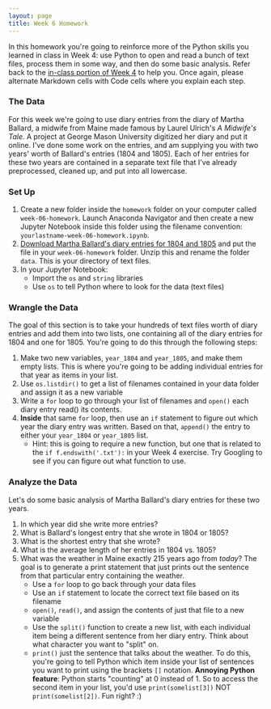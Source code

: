 ```yaml
---
layout: page
title: Week 6 Homework
---
```


In this homework you're going to reinforce more of the Python skills you learned in class in Week 4: use Python to open and read a bunch of text files, process them in some way, and then do some basic analysis. Refer back to the [in-class portion of Week 4]({{site.baseurl}}/week-04/week-04-data-wrangling.ipynb) to help you. Once again, please alternate Markdown cells with Code cells where you explain each step. 

### The Data

For this week we're going to use diary entries from the diary of Martha Ballard, a midwife from Maine made famous by Laurel Ulrich's *A Midwife's Tale*. A project at George Mason University digitized her diary and put it online. I've done some work on the entries, and am supplying you with two years' worth of Ballard's entries (1804 and 1805). Each of her entries for these two years are contained in a separate text file that I've already preprocessed, cleaned up, and put into all lowercase.

### Set Up
1. Create a new folder inside the `homework` folder on your computer called `week-06-homework`. Launch Anaconda Navigator and then create a new Jupyter Notebook inside this folder using the filename convention: `yourlastname-week-06-homework.ipynb`. 
2. [Download Martha Ballard's diary entries for 1804 and 1805]({{site.baseurl}}/homework/week-06-homework-data.zip) and put the file in your `week-06-homework` folder. Unzip this and rename the folder `data`. This is your directory of text files.
3. In your Jupyter Notebook: 
    - Import the `os` and `string` libraries
    - Use `os` to tell Python where to look for the data (text files)

### Wrangle the Data

The goal of this section is to take your hundreds of text files worth of diary entries and add them into two lists, one containing all of the diary entries for 1804 and one for 1805. You're going to do this through the following steps:

1. Make two new variables, `year_1804` and `year_1805`, and make them empty lists. This is where you're going to be adding individual entries for that year as items in your list.
2. Use `os.listdir()` to get a list of filenames contained in your data folder and assign it as a new variable
3. Write a `for` loop to go through your list of filenames and `open()` each diary entry read() its contents.
4. **Inside** that same `for` loop, then use an `if` statement to figure out which year the diary entry was written. Based on that, `append()` the entry to either your `year_1804` or `year_1805` list. 
    - Hint: this is going to require a new function, but one that is related to the `if f.endswith('.txt'):` in your Week 4 exercise. Try Googling to see if you can figure out what function to use.

### Analyze the Data

Let's do some basic analysis of Martha Ballard's diary entries for these two years. 

1. In which year did she write more entries?
2. What is Ballard's longest entry that she wrote in 1804 or 1805?
3. What is the shortest entry that she wrote?
4. What is the average length of her entries in 1804 vs. 1805?
5. What was the weather in Maine exactly 215 years ago from *today*? The goal is to generate a print statement that just prints out the sentence from that particular entry containing the weather.
    - Use a `for` loop to go back through your data files
    - Use an `if` statement to locate the correct text file based on its filename
    - `open()`, `read()`, and assign the contents of just that file to a new variable 
    - Use the `split()` function to create a new list, with each individual item being a different sentence from her diary entry. Think about what character you want to "split" on.
    - `print()` just the sentence that talks about the weather. To do this, you're going to tell Python which item inside your list of sentences you want to print using the brackets `[]` notation. **Annoying Python feature**: Python starts "counting" at 0 instead of 1. So to access the second item in your list, you'd use `print(somelist[3])` NOT `print(somelist[2])`. Fun right? :)
